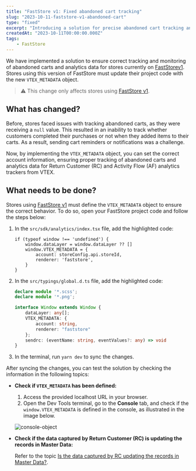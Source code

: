 ```yaml
---
title: "FastStore v1: Fixed abandoned cart tracking"
slug: "2023-10-11-faststore-v1-abandoned-cart"
type: "fixed"
excerpt: "Introducing a solution for precise abandoned cart tracking and analytics data on FastStorev1"
createdAt: "2023-10-11T00:00:00.000Z"
tags:
    - FastStore
---
```


We have implemented a solution to ensure correct tracking and monitoring of abandoned carts and analytics data for stores currently on [FastStorev1](https://v1.faststore.dev/docs). Stores using this version of FastStore must update their project code with the new `VTEX_METADATA` object.

> ⚠️ This change only affects stores using [FastStore v1](https://v1.faststore.dev/docs).

## What has changed?

Before, stores faced issues with tracking abandoned carts, as they were receiving a `null` value. This resulted in an inability to track whether customers completed their purchases or not when they added items to their carts. As a result, sending cart reminders or notifications was a challenge.

Now, by implementing the `VTEX_METADATA` object, you can set the correct account information, ensuring proper tracking of abandoned carts and analytics data for Return Customer (RC) and Activity Flow (AF) analytics trackers from VTEX.

## What needs to be done?

Stores using [FastStore v1](https://v1.faststore.dev/docs) must define the `VTEX_METADATA` object to ensure the correct behavior. To do so, open your FastStore project code and follow the steps below:

1. In the `src/sdk/analytics/index.tsx` file, add the highlighted code:

    ```tsx
    if (typeof window !== 'undefined') {
        window.dataLayer = window.dataLayer ?? []
        window.VTEX_METADATA = {
            account: storeConfig.api.storeId,
            renderer: 'faststore',
        }
    }
    ```

2. In the `src/typings/global.d.ts` file, add the highlighted code:

    ```ts
    declare module '*.scss';
    declare module '*.png';

    interface Window extends Window {
        dataLayer: any[];
        VTEX_METADATA: {
            account: string,
            renderer: "faststore"
        };
        sendrc: (eventName: string, eventValues?: any) => void
    }
    ```

3. In the terminal, run `yarn dev` to sync the changes.

After syncing the changes, you can test the solution by checking the information in the following topics:

- **Check if `VTEX_METADATA` has been defined:**

  1. Access the provided localhost URL in your browser.
  2. Open the Dev Tools terminal, go to the **Console** tab, and check if the `window.VTEX_METADATA` is defined in the console, as illustrated in the image below.

  ![console-object](https://vtexhelp.vtexassets.com/assets/docs/src/console-vtex-metadata___f1d9f78c17949decc87f22266ac3285d.gif)

- **Check if the data captured by Return Customer (RC) is updating the records in Master Data:**

   Refer to the topic [Is the data captured by RC updating the records in Master Data?](https://help.vtex.com/en/tutorial/setting-up-abandoned-carts--tutorials_740#is-the-data-captured-by-rc-updating-the-records-in-master-data).
